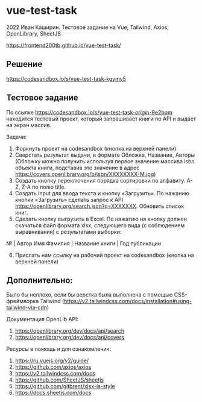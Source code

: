 # vue-test-task
2022 Иван Каширин. Тестовое задание на Vue, Tailwind, Axios, OpenLibrary, SheetJS

https://frontend200tb.github.io/vue-test-task/

## Решение
https://codesandbox.io/s/vue-test-task-kgymy5

## Тестовое задание 
По ссылке https://codesandbox.io/s/vue-test-task-origin-9e2bom находится тестовый проект, который запрашивает книги по API и выдает на экран массив.

Задачи:
1. Форкнуть проект на codesandbox (кнопка на верхней панели)
2. Сверстать результат выдачи, в формате Обложка, Название, Авторы (Обложку можно получить используя первое значение массива isbn объекта книги, подставив это значение в адрес https://covers.openlibrary.org/b/isbn/XXXXXXXX-M.jpg)
3. Создать кнопку переключения порядка сортировки по алфавиту. A-Z, Z-A по полю title.
4. Создать input для ввода текста и кнопку «Загрузить». По нажанию кнопки «Загрузить» сделать запрос к API https://openlibrary.org/search.json?q=XXXXXXX. Обновить список книг.
5. Сделать кнопку выгрузить в Excel. По нажатию на кнопку должен скачаться файл формата xlsx, следующего вида (с соблюдением выравнивания) с результатами выборки:

№ |	Автор	Имя	Фамилия | Название книги	| Год публикации

			

6. Прислать нам ссылку на рабочий проект на codesandbox (кнопка на верхней панели)


## Дополнительно:

Было бы неплохо, если бы верстка была выполнена с помощью CSS-фреймворка Tailwind
(https://v2.tailwindcss.com/docs/installation#using-tailwind-via-cdn)


Документация OpenLib API:
1. https://openlibrary.org/dev/docs/api/search
2. https://openlibrary.org/dev/docs/api/covers

Ресурсы в помощь и для ознакомления:
1. https://ru.vuejs.org/v2/guide/
2. https://github.com/axios/axios
3. https://v2.tailwindcss.com/docs
4. https://github.com/SheetJS/sheetjs
5. https://github.com/gitbrent/xlsx-js-style
6. https://docs.sheetjs.com/docs
